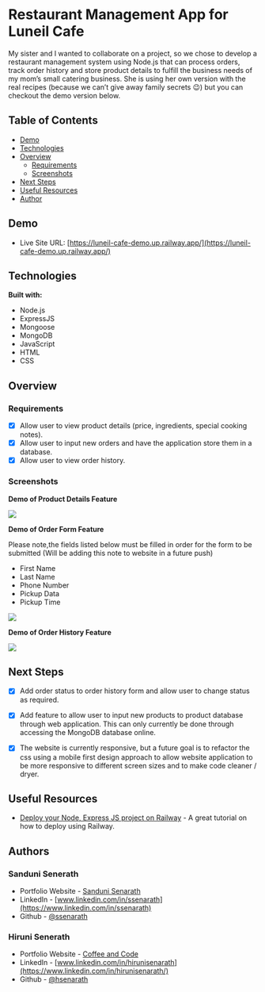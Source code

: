 # Restaurant Management App for Luneil Cafe

My sister and I wanted to collaborate on a project, so we chose to develop a restaurant management system using Node.js that can process orders, track order history and store product details to fulfill the business needs of my mom’s small catering business. She is using her own version with the real recipes (because we can’t give away family secrets 😉) but you can checkout the demo version below.

## Table of Contents
* [Demo](#demo)
* [Technologies](#technologies)
* [Overview](#overview)
    * [Requirements](#requirements)
    * [Screenshots](#screenshots)
* [Next Steps](#next-steps)
* [Useful Resources](#useful-resources)
* [Author](#author)

## Demo
* Live Site URL: [https://luneil-cafe-demo.up.railway.app/](https://luneil-cafe-demo.up.railway.app/)

## Technologies
**Built with:**
* Node.js
* ExpressJS
* Mongoose
* MongoDB
* JavaScript
* HTML
* CSS
	
## Overview
### Requirements

- [x] Allow user to view product details (price, ingredients, special cooking notes).
- [x] Allow user to input new orders and have the application store them in a database. 
- [x] Allow user to view order history. 

### Screenshots

**Demo of Product Details Feature**

![](https://github.com/HSenarath/luneil-cafe-demo/blob/d15334798a14bd097bcd417bb140e96a078018b3/public/assets/screenshots/product-details.gif)

**Demo of Order Form Feature**

Please note,the fields listed below must be filled in order for the form to be submitted (Will be adding this note to website in a future push) 
* First Name
* Last Name
* Phone Number
* Pickup Data
* Pickup Time

![](https://github.com/HSenarath/luneil-cafe-demo/blob/d15334798a14bd097bcd417bb140e96a078018b3/public/assets/screenshots/order-form.gif) 

**Demo of Order History Feature**

![](https://github.com/HSenarath/luneil-cafe-demo/blob/d15334798a14bd097bcd417bb140e96a078018b3/public/assets/screenshots/order-form.gif) 

## Next Steps

- [x] Add order status to order history form and allow user to change status as required. 
- [x] Add feature to allow user to input new products to product database through web application. This can only currently be done through accessing the MongoDB database online. 
- [x] The website is currently responsive, but a future goal is to refactor the css using a mobile first design approach to allow website application to be more responsive to different screen sizes and to make code cleaner / dryer. 


## Useful Resources


* [Deploy your Node, Express JS project on Railway](https://www.youtube.com/watch?v=4Ga4c_amvY8&ab_channel=RahatWebDev) - A great tutorial on how to deploy using Railway. 

## Authors

### Sanduni Senerath

* Portfolio Website - [Sanduni Senarath](https://ssenarath.github.io/portfolio-website/)
* LinkedIn - [www.linkedin.com/in/ssenarath](https://www.linkedin.com/in/ssenarath)
* Github - [@ssenarath](https://github.com/SSenarath)

### Hiruni Senerath
* Portfolio Website - [Coffee and Code](https://hsenarath.github.io/coffee-and-code/)
* LinkedIn - [www.linkedin.com/in/hirunisenarath](https://www.linkedin.com/in/hirunisenarath/)
* Github - [@hsenarath](https://github.com/HSenarath) 
